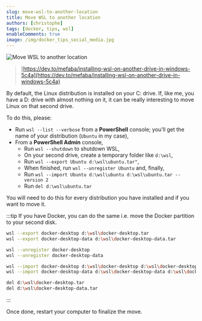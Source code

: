 ```yaml
---
slug: move-wsl-to-another-location
title: Move WSL to another location
authors: [christophe]
tags: [docker, tips, wsl]
enableComments: true
image: /img/docker_tips_social_media.jpg
---
```

![Move WSL to another location](/img/docker_tips_banner.jpg)

> [https://dev.to/mefaba/installing-wsl-on-another-drive-in-windows-5c4a](https://dev.to/mefaba/installing-wsl-on-another-drive-in-windows-5c4a)

By default, the Linux distribution is installed on your C: drive. If, like me, you have a D: drive with almost nothing on it, it can be really interesting to move Linux on that second drive.

<!-- truncate -->

To do this, please:

* Run `wsl --list --verbose` from a **PowerShell** console; you'll get the name of your distribution (`Ubuntu` in my case),
* From a **PowerShell Admin** console,
  * Run `wsl --shutdown` to shutdown WSL,
  * On your second drive, create a temporary folder like `d:\wsl`,
  * Run `wsl --export Ubuntu d:\wsl\ubuntu.tar"`,
  * When finished, run `wsl --unregister Ubuntu` and, finally,
  * Run `wsl --import Ubuntu d:\wsl\ubuntu d:\wsl\ubuntu.tar --version 2`
  * Run `del d:\wsl\ubuntu.tar`

You will need to do this for every distribution you have installed and if you want to move it.

:::tip
If you have Docker, you can do the same i.e. move the Docker partition to your second disk.

```bash
wsl --export docker-desktop d:\wsl\docker-desktop.tar
wsl --export docker-desktop-data d:\wsl\docker-desktop-data.tar

wsl --unregister docker-desktop
wsl --unregister docker-desktop-data

wsl --import docker-desktop d:\wsl\docker-desktop d:\wsl\docker-desktop.tar --version 2
wsl --import docker-desktop-data d:\wsl\docker-desktop-data d:\wsl\docker-desktop-data.tar --version 2

del d:\wsl\docker-desktop.tar
del d:\wsl\docker-desktop-data.tar
```

:::

Once done, restart your computer to finalize the move.
